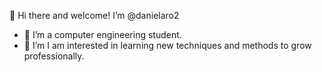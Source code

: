👋 Hi there and welcome! I’m @danielaro2

- 👀 I’m a computer engineering student.
- 🌱 I’m I am interested in learning new techniques and methods to grow professionally.

<!---
danielaro2/danielaro2 is a ✨ special ✨ repository because its `README.md` (this file) appears on your GitHub profile.
You can click the Preview link to take a look at your changes.
--->

